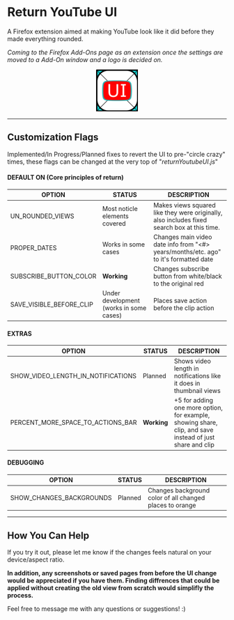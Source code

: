 # Return YouTube UI

A Firefox extension aimed at making YouTube look like it did before they made everything rounded.


_Coming to the Firefox Add-Ons page as an extension once the settings are moved to a Add-On window and a logo is decided on._

<div style="text-align: center;">
<img src="./icons/ReturnYoutubeUIIconV2R1_512.png" alt="Return Youtube UI Logo]" />
</div>

---

## Customization Flags

Implemented/In Progress/Planned fixes to revert the UI to pre-"circle crazy" times, these flags can be changed at the very top of "_returnYoutubeUI.js_"

#### DEFAULT ON (Core principles of return)
OPTION | STATUS | DESCRIPTION
-------|--------|------------
UN_ROUNDED_VIEWS | Most noticle elements covered | Makes views squared like they were originally, also includes fixed search box at this time.
PROPER_DATES | Works in some cases | Changes main video date info from "<#> years/months/etc. ago" to it's formatted date
SUBSCRIBE_BUTTON_COLOR | **Working** | Changes subscribe button from white/black to the original red
SAVE_VISIBLE_BEFORE_CLIP | Under development (works in some cases) | Places save action before the clip action


#### EXTRAS
OPTION | STATUS | DESCRIPTION
-------|--------|------------
SHOW_VIDEO_LENGTH_IN_NOTIFICATIONS | Planned | Shows video length in notifications like it does in thumbnail views
PERCENT_MORE_SPACE_TO_ACTIONS_BAR | **Working** | +5 for adding one more option, for example, showing share, clip, and save instead of just share and clip

#### DEBUGGING
OPTION | STATUS | DESCRIPTION
-------|--------|------------
SHOW_CHANGES_BACKGROUNDS | Planned | Changes background color of all changed places to orange

<hr/>

## How You Can Help

If you try it out, please let me know if the changes feels natural on your device/aspect ratio.

**In addition, any screenshots or saved pages from before the UI change would be appreciated if you have them. Finding diffrences that could be applied without creating the old view from scratch would simplifly the process.**

Feel free to message me with any questions or suggestions! :)
